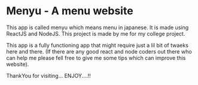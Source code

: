 # Menyu - A menu website

This app is called menyu which means menu in japanese. It is made using ReactJS and NodeJS. This project is made by me for my college project. 

This app is a fully functioning app that might require just a lil bit of twaeks here and there. (If there are any good react and node coders out there who can help me please fell free to give me some tips which can improve this website).

ThankYou for visiting... ENJOY....!!